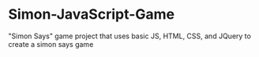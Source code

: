 # Simon-JavaScript-Game
"Simon Says" game project that uses basic JS, HTML, CSS, and JQuery to create a simon says game 
